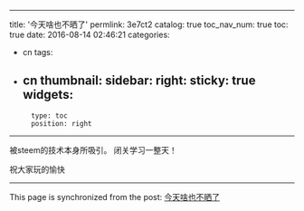 
---
title: '今天啥也不晒了'
permlink: 3e7ct2
catalog: true
toc_nav_num: true
toc: true
date: 2016-08-14 02:46:21
categories:
- cn
tags:
- cn
thumbnail: 
sidebar:
    right:
        sticky: true
widgets:
    -
        type: toc
        position: right
---


被steem的技术本身所吸引。
闭关学习一整天！

祝大家玩的愉快

- - -

This page is synchronized from the post: [今天啥也不晒了](https://steemit.com/@oflyhigh/3e7ct2)
